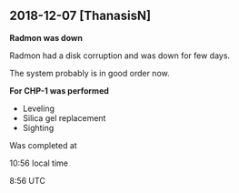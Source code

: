 
## 2018-12-07 [ThanasisN]

[//]: # (Keywords: #katastroph, #leveling, #silica, #down_time)

**Radmon was down**

Radmon had a disk corruption and was down for few days.

The system probably is in good order now.


**For CHP-1 was performed**

- Leveling
- Silica gel replacement
- Sighting 

Was completed at 

10:56 local time 

8:56 UTC

